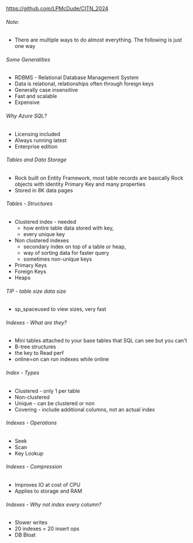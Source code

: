 https://github.com/LPMcDude/CITN_2024
###### Note:
- There are multiple ways to do almost everything. The following is just one way
###### Some Generalities
- RDBMS - Relational Database Management System
- Data is relational, relationships often through foreign keys
- Generally case insensitive
- Fast and scalable
- Expensive
###### Why Azure SQL?
- Licensing included
- Always running latest
- Enterprise edition
###### Tables and Data Storage
- Rock built on Entity Framework, most table records are basically Rock objects with identity Primary Key and many properties
- Stored in 8K data pages
###### Tables - Structures
- Clustered index - needed
	- how entire table data stored with key, 
	- every unique key
- Non clustered indexes
	- secondary index on top of a table or heap,
	- way of sorting data for faster query
	- sometimes non-unique keys
- Primary Keys
- Foreign Keys
- Heaps
###### TIP - table size data size
- sp_spaceused to view sizes, very fast
###### Indexes - What are they?
- Mini tables attached to your base tables that SQL can see but you can't
- B-tree structures
- the key to Read perf
- online=on can run indexes while online
###### Index - Types
- Clustered - only 1 per table
- Non-clustered
- Unique - can be clustered or non
- Covering - include additional columns, not an actual index
###### Indexes - Operations
- Seek
- Scan
- Key Lookup
###### Indexes - Compression
- Improves IO at cost of CPU
- Applies to storage and RAM
###### Indexes - Why not index every column?
- Slower writes
- 20 indexes = 20 insert ops
- DB Bloat